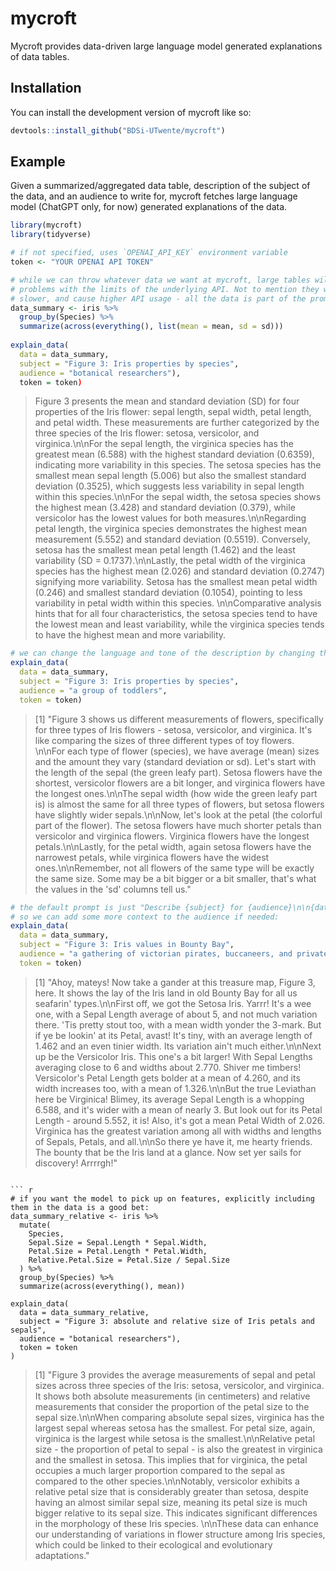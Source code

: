 
# mycroft

<!-- badges: start -->
<!-- badges: end -->

Mycroft provides data-driven large language model generated explanations of data tables.

## Installation

You can install the development version of mycroft like so:

``` r
devtools::install_github("BDSi-UTwente/mycroft")
```

## Example

Given a summarized/aggregated data table, description of the subject of the data, 
and an audience to write for, mycroft fetches large language model (ChatGPT only, 
for now) generated explanations of the data. 


``` r
library(mycroft)
library(tidyverse)

# if not specified, uses `OPENAI_API_KEY` environment variable
token <- "YOUR OPENAI API TOKEN"

# while we can throw whatever data we want at mycroft, large tables will cause 
# problems with the limits of the underlying API. Not to mention they will be 
# slower, and cause higher API usage - all the data is part of the prompt.
data_summary <- iris %>% 
  group_by(Species) %>%
  summarize(across(everything(), list(mean = mean, sd = sd)))
  
explain_data(
  data = data_summary,
  subject = "Figure 3: Iris properties by species",
  audience = "botanical researchers"),
  token = token)
```

> Figure 3 presents the mean and standard deviation (SD) for four properties of the Iris flower: sepal length, sepal width, petal length, and petal width. These measurements are further categorized by the three species of the Iris flower: setosa, versicolor, and virginica.\n\nFor the sepal length, the virginica species has the greatest mean (6.588) with the highest standard deviation (0.6359), indicating more variability in this species. The setosa species has the smallest mean sepal length (5.006) but also the smallest standard deviation (0.3525), which suggests less variability in sepal length within this species.\n\nFor the sepal width, the setosa species shows the highest mean (3.428) and standard deviation (0.379), while versicolor has the lowest values for both measures.\n\nRegarding petal length, the virginica species demonstrates the highest mean measurement (5.552) and standard deviation (0.5519). Conversely, setosa has the smallest mean petal length (1.462) and the least variability (SD = 0.1737).\n\nLastly, the petal width of the virginica species has the highest mean (2.026) and standard deviation (0.2747) signifying more variability. Setosa has the smallest mean petal width (0.246) and smallest standard deviation (0.1054), pointing to less variability in petal width within this species. \n\nComparative analysis hints that for all four characteristics, the setosa species tend to have the lowest mean and least variability, while the virginica species tends to have the highest mean and more variability.

``` r 
# we can change the language and tone of the description by changing the audience
explain_data(
  data = data_summary,
  subject = "Figure 3: Iris properties by species",
  audience = "a group of toddlers",
  token = token)
```
  
> [1] "Figure 3 shows us different measurements of flowers, specifically for three types of Iris flowers - setosa, versicolor, and virginica. It's like comparing the sizes of three different types of toy flowers. \n\nFor each type of flower (species), we have average (mean) sizes and the amount they vary (standard deviation or sd). Let's start with the length of the sepal (the green leafy part). Setosa flowers have the shortest, versicolor flowers are a bit longer, and virginica flowers have the longest ones.\n\nThe sepal width (how wide the green leafy part is) is almost the same for all three types of flowers, but setosa flowers have slightly wider sepals.\n\nNow, let's look at the petal (the colorful part of the flower). The setosa flowers have much shorter petals than versicolor and virginica flowers. Virginica flowers have the longest petals.\n\nLastly, for the petal width, again setosa flowers have the narrowest petals, while virginica flowers have the widest ones.\n\nRemember, not all flowers of the same type will be exactly the same size. Some may be a bit bigger or a bit smaller, that's what the values in the 'sd' columns tell us."
  
``` r
# the default prompt is just "Describe {subject} for {audience}\n\n{data}", 
# so we can add some more context to the audience if needed:
explain_data(
  data = data_summary,
  subject = "Figure 3: Iris values in Bounty Bay",
  audience = "a gathering of victorian pirates, buccaneers, and privateers. Use pirate language and expressions, such as 'Yarrr!', 'Shiver me timbers', 'Arrrrgh!', and so forth",
  token = token)
```

> [1] "Ahoy, mateys! Now take a gander at this treasure map, Figure 3, here. It shows the lay of the Iris land in old Bounty Bay for all us seafarin' types.\n\nFirst off, we got the Setosa Iris. Yarrr! It's a wee one, with a Sepal Length average of about 5, and not much variation there. 'Tis pretty stout too, with a mean width yonder the 3-mark. But if ye be lookin' at its Petal, avast! It's tiny, with an average length of 1.462 and an even tinier width. Its variation ain't much either.\n\nNext up be the Versicolor Iris. This one's a bit larger! With Sepal Lengths averaging close to 6 and widths about 2.770. Shiver me timbers! Versicolor's Petal Length gets bolder at a mean of 4.260, and its width increases too, with a mean of 1.326.\n\nBut the true Leviathan here be Virginica! Blimey, its average Sepal Length is a whopping 6.588, and it's wider with a mean of nearly 3. But look out for its Petal Length - around 5.552, it is! Also, it's got a mean Petal Width of 2.026. Virginica has the greatest variation among all with widths and lengths of Sepals, Petals, and all.\n\nSo there ye have it, me hearty friends. The bounty that be the Iris land at a glance. Now set yer sails for discovery! Arrrrgh!"
```

``` r 
# if you want the model to pick up on features, explicitly including them in the data is a good bet:
data_summary_relative <- iris %>%
  mutate(
    Species,
    Sepal.Size = Sepal.Length * Sepal.Width,
    Petal.Size = Petal.Length * Petal.Width,
    Relative.Petal.Size = Petal.Size / Sepal.Size
  ) %>%
  group_by(Species) %>%
  summarize(across(everything(), mean))
  
explain_data(
  data = data_summary_relative,
  subject = "Figure 3: absolute and relative size of Iris petals and sepals",
  audience = "botanical researchers"),
  token = token
)
```

> [1] "Figure 3 provides the average measurements of sepal and petal sizes across three species of the Iris: setosa, versicolor, and virginica. It shows both absolute measurements (in centimeters) and relative measurements that consider the proportion of the petal size to the sepal size.\n\nWhen comparing absolute sepal sizes, virginica has the largest sepal whereas setosa has the smallest. For petal size, again, virginica is the largest while setosa is the smallest.\n\nRelative petal size - the proportion of petal to sepal - is also the greatest in virginica and the smallest in setosa. This implies that for virginica, the petal occupies a much larger proportion compared to the sepal as compared to the other species.\n\nNotably, versicolor exhibits a relative petal size that is considerably greater than setosa, despite having an almost similar sepal size, meaning its petal size is much bigger relative to its sepal size. This indicates significant differences in the morphology of these Iris species. \n\nThese data can enhance our understanding of variations in flower structure among Iris species, which could be linked to their ecological and evolutionary adaptations."

    
